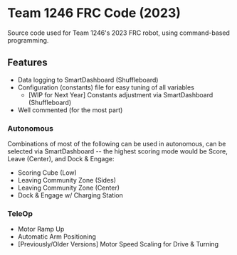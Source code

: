 # Team 1246 FRC Code (2023)
Source code used for Team 1246's 2023 FRC robot, using command-based programming.

## Features
- Data logging to SmartDashboard (Shuffleboard)
- Configuration (constants) file for easy tuning of all variables
    - [WIP for Next Year] Constants adjustment via SmartDashboard (Shuffleboard)
- Well commented (for the most part)

### Autonomous
Combinations of most of the following can be used in autonomous, can be selected via SmartDashboard
-- the highest scoring mode would be Score, Leave (Center), and Dock & Engage:
- Scoring Cube (Low)
- Leaving Community Zone (Sides)
- Leaving Community Zone (Center)
- Dock & Engage w/ Charging Station

### TeleOp
- Motor Ramp Up
- Automatic Arm Positioning
- \[Previously/Older Versions\] Motor Speed Scaling for Drive & Turning

